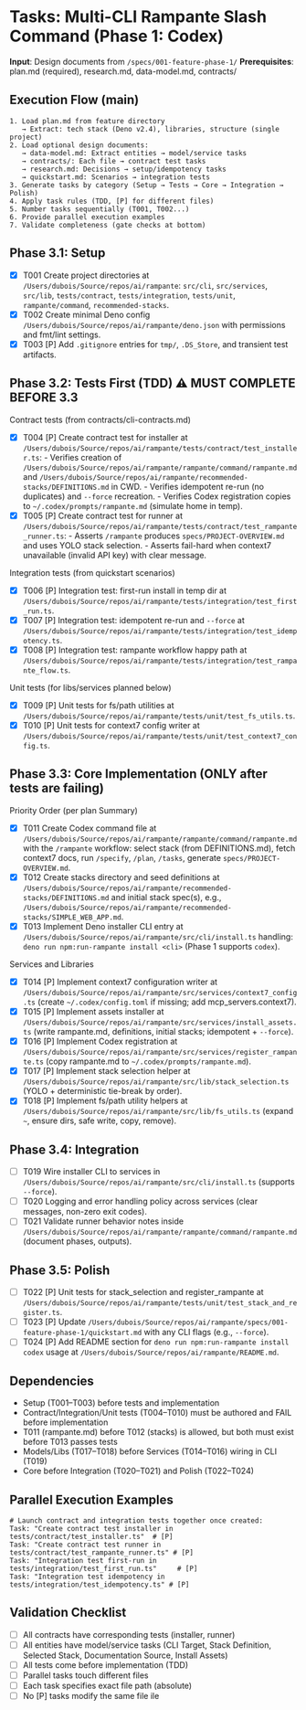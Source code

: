 # Tasks: Multi-CLI Rampante Slash Command (Phase 1: Codex)

**Input**: Design documents from `/specs/001-feature-phase-1/`
**Prerequisites**: plan.md (required), research.md, data-model.md, contracts/

## Execution Flow (main)

```
1. Load plan.md from feature directory
   → Extract: tech stack (Deno v2.4), libraries, structure (single project)
2. Load optional design documents:
   → data-model.md: Extract entities → model/service tasks
   → contracts/: Each file → contract test tasks
   → research.md: Decisions → setup/idempotency tasks
   → quickstart.md: Scenarios → integration tests
3. Generate tasks by category (Setup → Tests → Core → Integration → Polish)
4. Apply task rules (TDD, [P] for different files)
5. Number tasks sequentially (T001, T002...)
6. Provide parallel execution examples
7. Validate completeness (gate checks at bottom)
```

## Phase 3.1: Setup

- [x] T001 Create project directories at `/Users/dubois/Source/repos/ai/rampante`:
      `src/cli`, `src/services`, `src/lib`, `tests/contract`, `tests/integration`, `tests/unit`, `rampante/command`, `recommended-stacks`.
- [x] T002 Create minimal Deno config `/Users/dubois/Source/repos/ai/rampante/deno.json` with permissions and fmt/lint settings.
- [x] T003 [P] Add `.gitignore` entries for `tmp/`, `.DS_Store`, and transient test artifacts.

## Phase 3.2: Tests First (TDD) ⚠️ MUST COMPLETE BEFORE 3.3

Contract tests (from contracts/cli-contracts.md)

- [x] T004 [P] Create contract test for installer at `/Users/dubois/Source/repos/ai/rampante/tests/contract/test_installer.ts`: - Verifies creation of `/Users/dubois/Source/repos/ai/rampante/rampante/command/rampante.md` and `/Users/dubois/Source/repos/ai/rampante/recommended-stacks/DEFINITIONS.md` in CWD. - Verifies idempotent re-run (no duplicates) and `--force` recreation. - Verifies Codex registration copies to `~/.codex/prompts/rampante.md` (simulate home in temp).
- [x] T005 [P] Create contract test for runner at `/Users/dubois/Source/repos/ai/rampante/tests/contract/test_rampante_runner.ts`: - Asserts `/rampante` produces `specs/PROJECT-OVERVIEW.md` and uses YOLO stack selection. - Asserts fail-hard when context7 unavailable (invalid API key) with clear message.

Integration tests (from quickstart scenarios)

- [x] T006 [P] Integration test: first-run install in temp dir at `/Users/dubois/Source/repos/ai/rampante/tests/integration/test_first_run.ts`.
- [x] T007 [P] Integration test: idempotent re-run and `--force` at `/Users/dubois/Source/repos/ai/rampante/tests/integration/test_idempotency.ts`.
- [x] T008 [P] Integration test: rampante workflow happy path at `/Users/dubois/Source/repos/ai/rampante/tests/integration/test_rampante_flow.ts`.

Unit tests (for libs/services planned below)

- [x] T009 [P] Unit tests for fs/path utilities at `/Users/dubois/Source/repos/ai/rampante/tests/unit/test_fs_utils.ts`.
- [x] T010 [P] Unit tests for context7 config writer at `/Users/dubois/Source/repos/ai/rampante/tests/unit/test_context7_config.ts`.

## Phase 3.3: Core Implementation (ONLY after tests are failing)

Priority Order (per plan Summary)

- [x] T011 Create Codex command file at `/Users/dubois/Source/repos/ai/rampante/rampante/command/rampante.md` with the `/rampante` workflow: select stack (from DEFINITIONS.md), fetch context7 docs, run `/specify`, `/plan`, `/tasks`, generate `specs/PROJECT-OVERVIEW.md`.
- [x] T012 Create stacks directory and seed definitions at `/Users/dubois/Source/repos/ai/rampante/recommended-stacks/DEFINITIONS.md` and initial stack spec(s), e.g., `/Users/dubois/Source/repos/ai/rampante/recommended-stacks/SIMPLE_WEB_APP.md`.
- [x] T013 Implement Deno installer CLI entry at `/Users/dubois/Source/repos/ai/rampante/src/cli/install.ts` handling:
      `deno run npm:run-rampante install <cli>` (Phase 1 supports `codex`).

Services and Libraries

- [x] T014 [P] Implement context7 configuration writer at `/Users/dubois/Source/repos/ai/rampante/src/services/context7_config.ts` (create `~/.codex/config.toml` if missing; add mcp_servers.context7).
- [x] T015 [P] Implement assets installer at `/Users/dubois/Source/repos/ai/rampante/src/services/install_assets.ts` (write rampante.md, definitions, initial stacks; idempotent + `--force`).
- [x] T016 [P] Implement Codex registration at `/Users/dubois/Source/repos/ai/rampante/src/services/register_rampante.ts` (copy rampante.md to `~/.codex/prompts/rampante.md`).
- [x] T017 [P] Implement stack selection helper at `/Users/dubois/Source/repos/ai/rampante/src/lib/stack_selection.ts` (YOLO + deterministic tie-break by order).
- [x] T018 [P] Implement fs/path utility helpers at `/Users/dubois/Source/repos/ai/rampante/src/lib/fs_utils.ts` (expand `~`, ensure dirs, safe write, copy, remove).

## Phase 3.4: Integration

- [ ] T019 Wire installer CLI to services in `/Users/dubois/Source/repos/ai/rampante/src/cli/install.ts` (supports `--force`).
- [ ] T020 Logging and error handling policy across services (clear messages, non-zero exit codes).
- [ ] T021 Validate runner behavior notes inside `/Users/dubois/Source/repos/ai/rampante/rampante/command/rampante.md` (document phases, outputs).

## Phase 3.5: Polish

- [ ] T022 [P] Unit tests for stack_selection and register_rampante at `/Users/dubois/Source/repos/ai/rampante/tests/unit/test_stack_and_register.ts`.
- [ ] T023 [P] Update `/Users/dubois/Source/repos/ai/rampante/specs/001-feature-phase-1/quickstart.md` with any CLI flags (e.g., `--force`).
- [ ] T024 [P] Add README section for `deno run npm:run-rampante install codex` usage at `/Users/dubois/Source/repos/ai/rampante/README.md`.

## Dependencies

- Setup (T001–T003) before tests and implementation
- Contract/Integration/Unit tests (T004–T010) must be authored and FAIL before implementation
- T011 (rampante.md) before T012 (stacks) is allowed, but both must exist before T013 passes tests
- Models/Libs (T017–T018) before Services (T014–T016) wiring in CLI (T019)
- Core before Integration (T020–T021) and Polish (T022–T024)

## Parallel Execution Examples

```
# Launch contract and integration tests together once created:
Task: "Create contract test installer in tests/contract/test_installer.ts"  # [P]
Task: "Create contract test runner in tests/contract/test_rampante_runner.ts" # [P]
Task: "Integration test first-run in tests/integration/test_first_run.ts"     # [P]
Task: "Integration test idempotency in tests/integration/test_idempotency.ts" # [P]
```

## Validation Checklist

- [ ] All contracts have corresponding tests (installer, runner)
- [ ] All entities have model/service tasks (CLI Target, Stack Definition, Selected Stack, Documentation Source, Install Assets)
- [ ] All tests come before implementation (TDD)
- [ ] Parallel tasks touch different files
- [ ] Each task specifies exact file path (absolute)
- [ ] No [P] tasks modify the same file
ile

